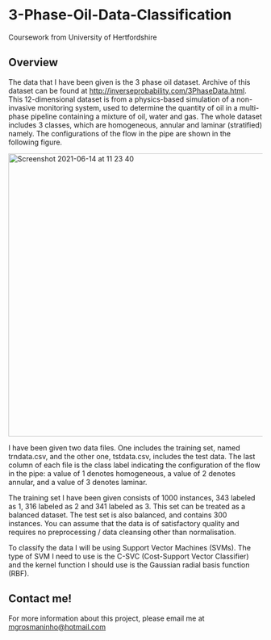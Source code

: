 # 3-Phase-Oil-Data-Classification
Coursework from University of Hertfordshire

## Overview
The data that I have been given is the 3 phase oil dataset. Archive of this dataset can be found at http://inverseprobability.com/3PhaseData.html. This 12-dimensional dataset is from a physics-based simulation of a non-invasive monitoring system, used to determine the quantity of oil in a multi-phase pipeline containing a mixture of oil, water and gas. The whole dataset includes 3 classes, which are homogeneous, annular and laminar (stratified) namely. The configurations of the flow in the pipe are shown in the following figure.

<img width="561" alt="Screenshot 2021-06-14 at 11 23 40" src="https://user-images.githubusercontent.com/50143720/121878057-2e480580-cd03-11eb-92b2-3488f7870fd8.png">

I have been given two data files. One includes the training set, named trndata.csv, and the other one, tstdata.csv, includes the test data. The last column of each file is the class label indicating the configuration of the flow in the pipe: a value of 1 denotes homogeneous, a value of 2 denotes annular, and a value of 3 denotes laminar.

The training set I have been given consists of 1000 instances, 343 labeled as 1, 316 labeled as 2 and 341 labeled as 3. This set can be treated as a balanced dataset. The test set is also balanced, and contains 300 instances. You can assume that the data is of satisfactory quality and requires no preprocessing / data cleansing other than normalisation.

To classify the data I will be using Support Vector Machines (SVMs). The type of SVM I need to use is the C-SVC (Cost-Support Vector Classifier) and the kernel function I should use is the Gaussian radial basis function (RBF).

## Contact me!
For more information about this project, please email me at mgrosmaninho@hotmail.com
